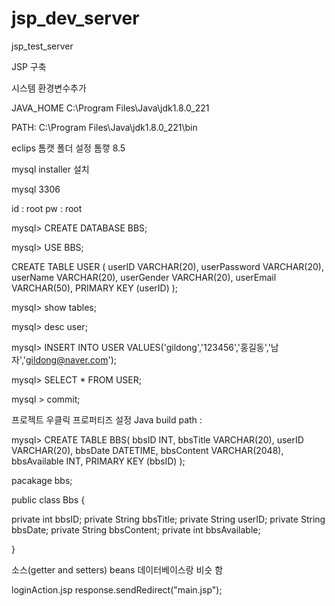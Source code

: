 # jsp_dev_server
jsp_test_server


JSP 구축 



시스템 환경변수추가 

JAVA_HOME C:\Program Files\Java\jdk1.8.0_221

PATH: C:\Program Files\Java\jdk1.8.0_221\bin

eclips 톰캣 폴더 설정 톰캫 8.5 



mysql installer 설치



mysql 3306 

id : root
pw : root


mysql> CREATE DATABASE BBS;


mysql> USE BBS;

CREATE TABLE USER (
 userID VARCHAR(20),
 userPassword VARCHAR(20),
 userName VARCHAR(20),
 userGender VARCHAR(20),
 userEmail VARCHAR(50),
 PRIMARY KEY (userID)
);

mysql> show tables;

mysql> desc user;

mysql> INSERT INTO USER VALUES('gildong','123456','홍길동','남자','gildong@naver.com');

mysql> SELECT * FROM USER;

mysql >  commit;

프로젝트 우클릭 프로퍼티즈 설정 
Java build path : 


mysql> 
CREATE TABLE BBS(
bbsID INT,
bbsTitle VARCHAR(20),
userID VARCHAR(20),
bbsDate DATETIME,
bbsContent VARCHAR(2048),
bbsAvailable INT,
PRIMARY KEY (bbsID)
);

pacakage bbs;

public class Bbs {

private int bbsID;
private String bbsTitle;
private String userID;
private String bbsDate;
private String bbsContent;
private int bbsAvailable;

}

소스(getter and setters)
beans 데이터베이스랑 비슷 함 









loginAction.jsp
response.sendRedirect("main.jsp");

